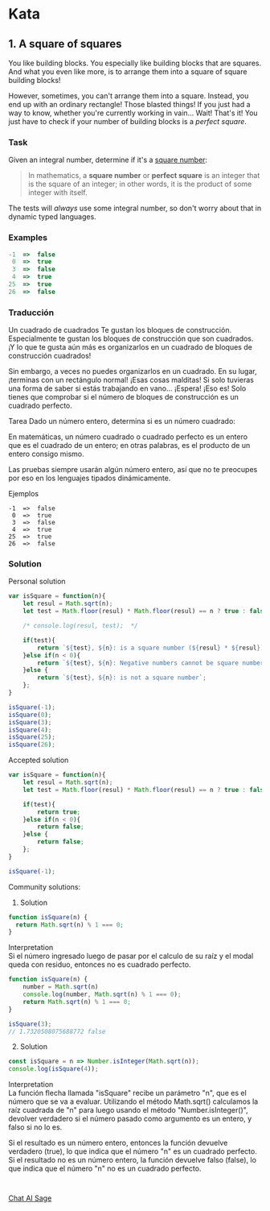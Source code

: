 # Kata 
## 1. A square of squares

You like building blocks. You especially like building blocks that are squares. And what you even like more, is to arrange them into a square of square building blocks!

However, sometimes, you can't arrange them into a square. Instead, you end up with an ordinary rectangle! Those blasted things! If you just had a way to know, whether you're currently working in vain… Wait! That's it! You just have to check if your number of building blocks is a _perfect square_.

### Task

Given an integral number, determine if it's a [square number](https://en.wikipedia.org/wiki/Square_number):

> In mathematics, a **square number** or **perfect square** is an integer that is the square of an integer; in other words, it is the product of some integer with itself.

The tests will _always_ use some integral number, so don't worry about that in dynamic typed languages.

### Examples

```js
-1  =>  false
 0  =>  true
 3  =>  false
 4  =>  true
25  =>  true
26  =>  false
```

### Traducción 
Un cuadrado de cuadrados
Te gustan los bloques de construcción. Especialmente te gustan los bloques de construcción que son cuadrados. ¡Y lo que te gusta aún más es organizarlos en un cuadrado de bloques de construcción cuadrados!

Sin embargo, a veces no puedes organizarlos en un cuadrado. En su lugar, ¡terminas con un rectángulo normal! ¡Esas cosas malditas! Si solo tuvieras una forma de saber si estás trabajando en vano... ¡Espera! ¡Eso es! Solo tienes que comprobar si el número de bloques de construcción es un cuadrado perfecto.

Tarea
Dado un número entero, determina si es un número cuadrado:

En matemáticas, un número cuadrado o cuadrado perfecto es un entero que es el cuadrado de un entero; en otras palabras, es el producto de un entero consigo mismo.

Las pruebas siempre usarán algún número entero, así que no te preocupes por eso en los lenguajes tipados dinámicamente.

Ejemplos
```
-1  =>  false
 0  =>  true
 3  =>  false
 4  =>  true
25  =>  true
26  =>  false
```

### Solution

Personal solution 
```js
var isSquare = function(n){
    let resul = Math.sqrt(n);
    let test = Math.floor(resul) * Math.floor(resul) == n ? true : false;

    /* console.log(resul, test);  */

    if(test){
        return `${test}, ${n}: is a square number (${resul} * ${resul})`;
    }else if(n < 0){
        return `${test}, ${n}: Negative numbers cannot be square numbers`;
    }else {
        return `${test}, ${n}: is not a square number`;
    };
}

isSquare(-1);
isSquare(0);
isSquare(3);
isSquare(4);
isSquare(25);
isSquare(26);
```

Accepted solution
```js
var isSquare = function(n){
    let resul = Math.sqrt(n);
    let test = Math.floor(resul) * Math.floor(resul) == n ? true : false;

    if(test){
        return true;
    }else if(n < 0){
        return false;
    }else {
        return false;
    };
}

isSquare(-1);
```

Community solutions: 
01. Solution 
```js
function isSquare(n) {
  return Math.sqrt(n) % 1 === 0;
}
```
Interpretation   
Si el número ingresado luego de pasar por el calculo de su raíz y el modal queda con residuo, entonces no es cuadrado perfecto.  
```js
function isSquare(n) {
    number = Math.sqrt(n)
    console.log(number, Math.sqrt(n) % 1 === 0);
    return Math.sqrt(n) % 1 === 0;
}

isSquare(3);
// 1.7320508075688772 false
```
02. Solution 
```js
const isSquare = n => Number.isInteger(Math.sqrt(n));
console.log(isSquare(4));
```
Interpretation    
La función flecha llamada "isSquare" recibe un parámetro "n", que es el número que se va a evaluar. Utilizando el método Math.sqrt() calculamos la raíz cuadrada de "n" para luego usando el método "Number.isInteger()", devolver verdadero si el número pasado como argumento es un entero, y falso si no lo es.

Si el resultado es un número entero, entonces la función devuelve verdadero (true), lo que indica que el número "n" es un cuadrado perfecto. Si el resultado no es un número entero, la función devuelve falso (false), lo que indica que el número "n" no es un cuadrado perfecto.

```js
```

```js
```

[Chat AI Sage](https://poe.com/Sage)